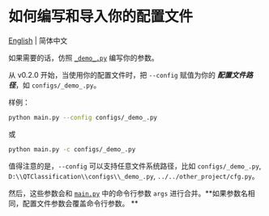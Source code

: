 # 如何编写和导入你的配置文件

[English](README.md) | 简体中文

如果需要的话，仿照 [`_demo_.py`](_demo_.py) 编写你的参数。

从 v0.2.0 开始，当使用你的配置文件时，把 `--config` 赋值为你的 **_配置文件路径_**，如 `configs/_demo_.py`。

样例：

```bash
python main.py --config configs/_demo_.py
```

或

```bash
python main.py -c configs/_demo_.py
```

值得注意的是，`--config` 可以支持任意文件系统路径，比如 `configs/_demo_.py`, `D:\\QTClassification\\configs\\_demo_.py`,
`../../other_project/cfg.py`。

然后，这些参数会和 [`main.py`](../main.py) 中的命令行参数 `args` 进行合并。**如果参数名相同，配置文件参数会覆盖命令行参数。
**